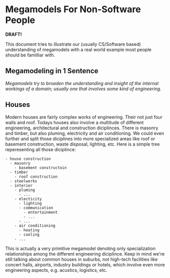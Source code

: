 # Megamodels For Non-Software People

**DRAFT!**

This document tries to illustrate our (usually CS/Software based) understanding of megamodels with a real world example most people should be familliar with.

## Megamodeling in 1 Sentence

*Megamodels try to broaden the understanding and insight of the internal workings of a domain; usually one that involves some kind of engineering.*

## Houses

Modern houses are fairly complex works of engineering.
Their not just four walls and roof.
Todays houses also involve a multitude of different engineering, architectural and construction diciplinces.
There is masonry and timber, but also pluming, electricity and air conditioning. 
We could even further and split those diciplines into more specialized areas like roof or basement construction, waste disposal, lighting, etc.
Here is a simple tree reperesenting all those diciplince:
```
- house construction
  - masonry 
    - basement constructoin
  - timber
    - roof construction
  - steelworks
  - interior
    - pluming
      - ...
    - electicity
      - lighting
      - communication
        - entertainment
        - ...
      - ...
    - air conditioning
      - heating
      - cooling
    - ...
```
This is actually a very primitive megamodel denoting only specialization relationships among the different engineering diciplince.
Keep in mind we're still talking about common houses in suburbs, not high-tech facilities like concert halls, airports, industry buildings or hotels, which involve even more engineering aspects, e.g. acustics, logistics, etc.
